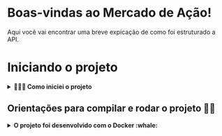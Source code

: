 # Boas-vindas ao Mercado de Ação!

Aqui você vai encontrar uma breve expicação de como foi estruturado a API.

# Iniciando o projeto

<details>
  <summary><strong>🤷🏽‍♀️ Como iniciei o projeto</strong></summary><br />
  
  <p> Iniciei o projeto modelando o banco de dados a partir do documento do desafio anotando todas as variáveis e pensando no tipo de relacionamento das tabelas, após essa modelagem cheguei no seguinte Diagrama ER</p> 

  <img src="img/DER.png" width="800px" >

  <p>Com o DER pronto preferi não utilizar o sequelize e utilizar a arquitetura MSC (model-service-controller). As querrys mysql ficaram nas Models com comunicação com o Banco de Dados, no Services as regras de negócio, e no controller a resposta das requisições. Além destas 3 pastas criei mais duas pastas dentro da pasta src, a pasta de routes e a de middleware.</p>
  <p>Também criei uma pasta de testes e iniciei o projeto pensando fazer um requisito e testá-lo, mas por perceber que estava demorando muito devido ao prazo de entrega, decidi fazer toda a aplicação primeiro e depois voltar fazendo os testes de todas as camadas</p>
  <p>Durante o desenvolvimento também fiz algumas alterações que na minha percepção traria melhorias para o projeto, como por exemplo, a pesquisa de ativos que era proposto trazer somente uma ação, achei melhor fazer um filtro que retornasse todas as opções correspondentes ao texto digitado na URL, além disso ao invés de trazer somente o saldo do cliente achei mais válido trazer o extrato na ordem da movimentação mais recente para a mais antiga.</p>
  <br />
</details>

 
##  Orientações para compilar e rodar o projeto 👨‍💻
<details>
  <summary><strong>O projeto foi desenvolvido com o Docker :whale:</strong></summary><br />

  > A porta configurada no docker-compose para o `mysql` é a (`3310`) e para rodar os serviços `node` e `db`, utilize o comando `docker-compose up -d`.
  - Esses serviços irão inicializar um container chamado `invest_xp_trybe` e outro chamado `invest_xp_trybe_db`;
  - A partir daqui você pode rodar o container `invest_xp_trybe` via CLI ou abri-lo no VS Code.

  > Use o comando `docker exec -it invest_xp_trybe bash`.
  - Ele te dará acesso ao terminal interativo do container criado pelo compose, que está rodando em segundo plano.

  > Instale as dependências [**Caso existam**] com `npm install`
  - Para rodar o projeto pode utilizar o comando `npm start` ou `npm run dev` o npm run dev roda com o nodemon

  > Após iniciar o docker e o serviço, utilizei o Workbench para ter acesso ao banco e verificar se as alterações feitas com requisição estavam sendo atualizadas
  - Para acessar o banco utilize o `usuário = root` e a `senha = password`
  - Se o banco `Invest_XP_Trybe` não inicializar, copie o script que está na raiz do projeto com o nome `invest_xp_trybe.sql` e execute para criá-lo.

  > Com o docker rodando e o banco criado é hora de testar, no meu caso utilizei o Postman!

  > Atribuir um código de ação para o campo codAtivo ao invés de um número de ID, os códigos disponíveis estão listados abaixo:

  <img src="img/ID_Cod.png" width="100px" >

  ---
  ## A primeira requisição proposta foi um POST na rota `/investimentos/comprar`
  
  > No postman ou onde for testar utilize a rota `http://localhost:3000/investimentos/comprar`.
  - Passe para o corpo da requisição o seguinte objeto.
    ```json
      {
        "CodCliente": 1,
        "codAtivo": "XPBR31",
        "qteAtivo": 300
      }
    ```
  conforme o print abaixo do postman.

  <img src="img/POST_invCompra.png" width="800px" >

  Se a qteAtivo for maior que a disponível na corretora é esperado a seguinte menssagem:
  ```json
  {"message": "quantity is not available"}
  ```

  ---
  ## A segunda requisição proposta foi um POST na rota `/investimentos/vender`
  
  > No postman ou onde for testar utilize a rota `http://localhost:3000/investimentos/vender`.
  - Passe para o corpo da requisição o seguinte objeto.
    ```json
      {
        "CodCliente": 1,
        "codAtivo": "XPBR31",
        "qteAtivo": 200
      }
    ```
  conforme o print abaixo do postman.

  <img src="img/POST_InvVend.png" width="800px" >

  Se a qteAtivo de ativo para ser vendido for maior que quantidade disponível na carteira é esperado a seguinte menssagem:
  ```json
  {"message": "there is not assets enough"}
  ```
  ---
  ## A terceira requisição proposta foi um GET na rota `/ativos/{cod-cliente}`

  > No postman ou onde for testar utilize a rota `http://localhost:3000/ativos/{:CodCliente}`, onde `{:CodCliente}` é o id do cliente, conforme o print abaixo.

  <img src="img/GET_ClientAssets.png" width="800px" >

  Se o `{:CodCliente}` passado não for de um cliente cadastrado é esperado a seguinte mensagem de erro:

  ```json
  {"message": "unregistered customer"}
  ```

  ---

  ## A quarta requisição proposta foi um GET na rota `/ativos/{cod-ativo}`

  > No postman ou onde for testar utilize a rota `http://localhost:3000/ativos?at={codAtivo}`,se utilizar a seguinte URL `http://localhost:3000/ativos?at=` o retorno será todas as ações cadastradas no banco e se passar `http://localhost:3000/ativos?at=en` o retorno será as ações que contém o `en` no código, conforme a imagem abaixo.

  <img src="img/GET_FiltroAtivos.png" width="800px" >

  Se o `{codAtivo}` passado não for encontrado pelo filtro é esperado a seguinte mensagem de erro:

  ```json
  {  "message": "unregistered Assets"}
  ```

  ---

   ## A quinta requisição proposta foi um POST na rota `/conta/deposito`
  
  > No postman ou onde for testar utilize a rota `http://localhost:3000/conta/deposito`.
  - Passe para o corpo da requisição o seguinte objeto.
    ```json
    {
      "CodCliente": 1,
      "Valor": 300
    }
    ```
  conforme o print abaixo do postman.

  <img src="img/POST_Deposito.png" width="800px" >

  Se o `Valor` for negativou ou igual a zero é esperado a seguinte menssagem:
  ```json
  {"message": "\"Valor\" must be greater than 0"}
  ```

  Se o `CodCliente` for um id que não cadastro no BD é esperado a seguinte menssagem:
  ```json
  {"message": "unregistered customer"}
  ```
  ---

   ## A sexta requisição proposta foi um POST na rota `/conta/saque`
  
  > No postman ou onde for testar utilize a rota `http://localhost:3000/conta/saque`.
  - Passe para o corpo da requisição o seguinte objeto.
    ```json
    {
      "CodCliente": 1,
      "Valor": 300
    }
    ```
  conforme o print abaixo do postman.

  <img src="img/POST_Saque.png" width="800px" >

  Se o `Valor` for maior que o saldo ou negativou ou igual a zero é esperado a seguinte menssagem:
  ```json
  {"message": "\"Valor\" must be greater than 0 or your balance is insufficient"}
  ```
  ---

  ## A sétima requisição proposta foi um GET na rota `/conta/{cod-cliente}`
  
  > No postman ou onde for testar utilize a rota `http://localhost:3000/conta/{CodCliente}`, passe o `id` do cliente em  `{CodCliente}` para acessar todas as movimentações do cliente, lembrando que é apresentado um array com todas as movimentações do cliente e que o primeiro objeto é da última movimentação e com o saldo atualizado, veja o exemplo no print abaixo, onde o cliente tinha um saldo de R$850,00 e depositou R$150,00.

  <img src="img/GET_Extrato.png" width="800px" >

  E se o `id` passado não for  de um cliente esperado a seguinte menssagem:
  ```json
  {"message": "unregistered customer"}
  ```

  ---

  ## Rota extra para cadastrar um novo cliente - POST
  
  > No postman ou onde for testar utilize a rota `http://localhost:3000/cliente`.
  - Passe para o corpo da requisição o seguinte objeto.
    ```json
    {
      "name": "Nome do cliente",
      "email": "novo@email.com",
      "password": "senha"
    }
    ```
  conforme o print abaixo do postman.

  <img src="img/POST_NewClient.png" width="800px" >

  - Apesar do retorno de sucesso ser um token JWT, não fiz as validações para ele.
  
  - Se não for passado o  `name` é esperado a seguinte mensagem:
  ```json
  {"message": "\"name\" is required"}
  ```
  - Se o `email` já existir é esperado a seguinte mensagem:
  ```json
  {"message": "email is already registered, choose another email"}
  ```
  - Se não for passado o `password` é esperado a seguinte mensagem:
  ```json
  {"message": "\"password\" is required"}
  ```
  <br/>
</details>
